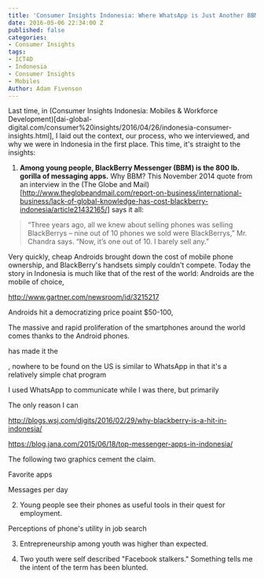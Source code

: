 ```yaml
---
title: 'Consumer Insights Indonesia: Where WhatsApp is Just Another BBM clone'
date: 2016-05-06 22:34:00 Z
published: false
categories:
- Consumer Insights
tags:
- ICT4D
- Indonesia
- Consumer Insights
- Mobiles
Author: Adam Fivenson
---
```


Last time, in (Consumer Insights Indonesia: Mobiles & Workforce Development)[dai-global-digital.com/consumer%20insights/2016/04/26/indonesia-consumer-insights.html], I laid out the context, our process, who we interviewed, and why we were in Indonesia in the first place. This time, it's straight to the insights:

1. **Among young people, BlackBerry Messenger (BBM) is the 800 lb. gorilla of messaging apps.** Why BBM? This November 2014 quote from an interview in the (The Globe and Mail)[http://www.theglobeandmail.com/report-on-business/international-business/lack-of-global-knowledge-has-cost-blackberry-indonesia/article21432165/] says it all: 

> “Three years ago, all we knew about selling phones was selling BlackBerrys – nine out of 10 phones we sold were BlackBerrys,” Mr. Chandra says. “Now, it’s one out of 10. I barely sell any.”

Very quickly, cheap Androids brought down the cost of mobile phone ownership, and BlackBerry's handsets simply couldn't compete. Today the story in Indonesia is much like that of the rest of the world: Androids are the mobile of choice, 

http://www.gartner.com/newsroom/id/3215217


Androids hit a democratizing price poaint $50-100, 

The massive and rapid proliferation of the smartphones around the world comes thanks to the Android phones. 


 has made it the 

, nowhere to be found on the US is similar to WhatsApp in that it's a relatively simple chat program

I used WhatsApp to communicate while I was there, but primarily 

The only reason I can 

http://blogs.wsj.com/digits/2016/02/29/why-blackberry-is-a-hit-in-indonesia/

https://blog.jana.com/2015/06/18/top-messenger-apps-in-indonesia/



The following two graphics cement the claim. 

Favorite apps
<script id="infogram_0_73daef7e-f91b-449f-9c10-44214117e967" title="Favorite apps 2" src="//e.infogr.am/js/embed.js?gOo" type="text/javascript"></script>

Messages per day
<script id="infogram_0_N4e6sWYz1zPSPnOl" title="Messages per day" src="//e.infogr.am/js/embed.js?dAU" type="text/javascript"></script>

2. Young people see their phones as useful tools in their quest for employment. 

Perceptions of phone's utility in job search
<script id="infogram_0_2oRP1aq33YePvkNa" title="Test Likert" src="//e.infogr.am/js/embed.js?txx" type="text/javascript"></script>

3. Entrepreneurship among youth was higher than expected. 

4. Two youth were self described "Facebook stalkers." Something tells me the intent of the term has been blunted. 